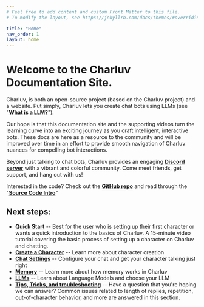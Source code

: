 ```yaml
---
# Feel free to add content and custom Front Matter to this file.
# To modify the layout, see https://jekyllrb.com/docs/themes/#overriding-theme-defaults

title: "Home"
nav_order: 1
layout: home
---
```


# Welcome to the Charluv Documentation Site.

Charluv, is both an open-source project (based on the Charluv project) and a website. Put simply, Charluv lets you create chat bots using LLMs (see "**[What is a LLM?](/docs/what-is-an-llm)**").

Our hope is that this documentation site and the supporting videos turn the learning curve into an exciting journey as you craft intelligent, interactive bots. These docs are here as a resource to the community and will be improved over time in an effort to provide smooth navigation of Charluv nuances for compelling bot interactions.

Beyond just talking to chat bots, Charluv provides an engaging **[Discord server](https://charluv.com/discord)** with a vibrant and colorful community. Come meet friends, get support, and hang out with us!

Interested in the code? Check out the **[GitHub repo](https://github.com/demandcluster/charluv)** and read through the "**[Source Code Intro](/docs/source-code-intro)**"

## Next steps:

- **[Quick Start](/docs/quick-start)** -- Best for the user who is setting up their first character or wants a quick introduction to the basics of Charluv. A 15-minute video tutorial covering the basic process of setting up a character on Charluv and chatting.
- **[Create a Character](/docs/creating-a-character)** -- Learn more about character creation
- **[Chat Settings](/docs/chat-settings)** -- Configure your chat and get your character talking just right
- **[Memory](/docs/memory)** -- Learn more about how memory works in Charluv
- **[LLMs](/docs/what-is-an-llm)** -- Learn about Language Models and choose your LLM
- **[Tips, Tricks, and troubleshooting](/docs/tips-tricks-and-troubleshooting)** -- Have a question that you're hoping we can answer? Common issues related to length of replies, repetition, out-of-character behavior, and more are answered in this section.
